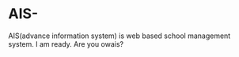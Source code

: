 # AIS-
AIS(advance information system) is web based school management system.
I am ready.
Are you owais?
